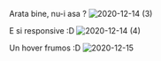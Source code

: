 Arata bine, nu-i asa ? 
![2020-12-14 (3)](https://user-images.githubusercontent.com/61350754/102126486-cdbf3500-3e53-11eb-89bd-bef00c142498.png)

E si responsive :D 
![2020-12-14 (4)](https://user-images.githubusercontent.com/61350754/102126586-f0514e00-3e53-11eb-9241-b233611db92e.png)

Un hover frumos :D
![2020-12-15](https://user-images.githubusercontent.com/61350754/102186650-9d12e600-3ebb-11eb-8062-7e6fd07b3555.png)


